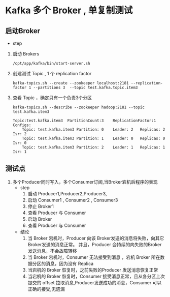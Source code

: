 # Kafka 多个 Broker , 单复制测试

## 启动Broker
* step

1. 启动 Brokers
    ```
    /opt/app/kafka/bin/start-server.sh
    ```

2. 创建测试 Topic , 1 个 replication factor
    ```
    kafka-topics.sh --create --zookeeper localhost:2181 --replication-factor 1 --partitions 3  --topic test.kafka.topic.item3
    ```

3. 查看 Topic ，确定只有一个负责3个分区
    ```
    kafka-topics.sh --describe --zookeeper hadoop:2181 --topic test.kafka.item3
    ```
    ```
    Topic:test.kafka.item3	PartitionCount:3	ReplicationFactor:1	Configs:
       	Topic: test.kafka.item3	Partition: 0	Leader: 2	Replicas: 2	Isr: 2
       	Topic: test.kafka.item3	Partition: 1	Leader: 0	Replicas: 0	Isr: 0
       	Topic: test.kafka.item3	Partition: 2	Leader: 1	Replicas: 1	Isr: 1
    ```
## 测试点

1. 多个Producer同时写入，多个Consumer订阅,当Broker宕机后程序的表现
    * step
        1. 启动 Producer1,Producer2,Producer3, 
        2. 启动 Consumer1 , Consumer2 , Consumer3
        3. 停止 Broker1 
        4. 查看 Producer 与 Consumer 
        5. 启动 Broker 
        6. 查看 Producer 与 Consumer 
    * 结论 
        1. 当 Broker 宕机时，Producer 向该 Broker发送的消息将失败，向其它Broker发送的消息正常。 并且，Producer 会持续的向失败的Broker发送消息，不会故障转移
        2. 当 Broker 宕机时，Consumer 无法接受到消息 ，宕机 Broker 所在数据分区的消息，因为没有 Replica
        3. 当宕机的 Broker 恢复时，之前失败的Producer 发送消息恢复正常
        4. 当宕机的 Broker 恢复时，Consumer 接受消息正常，且从各分区上次提交的 offset 拉取消息,Producer发送成功的消息，Consumer 可以正确的接受,无遗漏
        